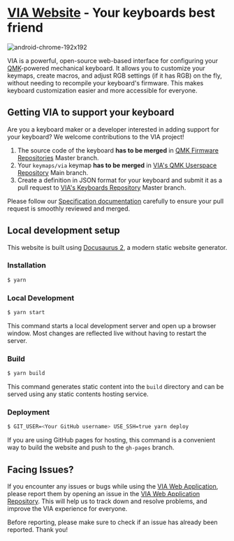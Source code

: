 # [VIA Website](https://www.caniusevia.com) - Your keyboards best friend

![android-chrome-192x192](https://user-images.githubusercontent.com/1714072/222621960-ddfb8ee6-a486-4c66-8852-b204ba7c807b.png)

VIA is a powerful, open-source web-based interface for configuring your [QMK](https://qmk.fm)-powered mechanical keyboard. It allows you to customize your keymaps, create macros, and adjust RGB settings (if it has RGB) on the fly, without needing to recompile your keyboard's firmware. This makes keyboard customization easier and more accessible for everyone.

## Getting VIA to support your keyboard

Are you a keyboard maker or a developer interested in adding support for your keyboard? We welcome contributions to the VIA project!

1. The source code of the keyboard **has to be merged** in [QMK Firmware Repositories](https://github.com/qmk/qmk_firmware) Master branch.
2. Your `keymaps/via` keymap **has to be merged** in [VIA's QMK Userspace Repository](https://github.com/the-via/qmk_userspace_via) Main branch.
3. Create a definition in JSON format for your keyboard and submit it as a pull request to [VIA's Keyboards Repository](https://github.com/the-via/keyboards) Master branch.

Please follow our [Specification documentation](https://www.caniusevia.com/docs/specification) carefully to ensure your pull request is smoothly reviewed and merged.

## Local development setup

This website is built using [Docusaurus 2](https://v2.docusaurus.io/), a modern static website generator.

### Installation

```bash
$ yarn
```

### Local Development

```bash
$ yarn start
```

This command starts a local development server and open up a browser window. Most changes are reflected live without having to restart the server.

### Build

```bash
$ yarn build
```

This command generates static content into the `build` directory and can be served using any static contents hosting service.

### Deployment

```bash
$ GIT_USER=<Your GitHub username> USE_SSH=true yarn deploy
```

If you are using GitHub pages for hosting, this command is a convenient way to build the website and push to the `gh-pages` branch.

## Facing Issues?

If you encounter any issues or bugs while using the [VIA Web Application](https://usevia.app), please report them by opening an issue in the [VIA Web Application Repository](https://github.com/the-via/app/issues). This will help us to track down and resolve problems, and improve the VIA experience for everyone.

Before reporting, please make sure to check if an issue has already been reported. Thank you!
